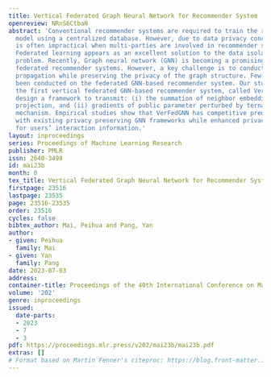 ```yaml
---
title: Vertical Federated Graph Neural Network for Recommender System
openreview: NRnS6CtbaN
abstract: 'Conventional recommender systems are required to train the recommendation
  model using a centralized database. However, due to data privacy concerns, this
  is often impractical when multi-parties are involved in recommender system training.
  Federated learning appears as an excellent solution to the data isolation and privacy
  problem. Recently, Graph neural network (GNN) is becoming a promising approach for
  federated recommender systems. However, a key challenge is to conduct embedding
  propagation while preserving the privacy of the graph structure. Few studies have
  been conducted on the federated GNN-based recommender system. Our study proposes
  the first vertical federated GNN-based recommender system, called VerFedGNN. We
  design a framework to transmit: (i) the summation of neighbor embeddings using random
  projection, and (ii) gradients of public parameter perturbed by ternary quantization
  mechanism. Empirical studies show that VerFedGNN has competitive prediction accuracy
  with existing privacy preserving GNN frameworks while enhanced privacy protection
  for users’ interaction information.'
layout: inproceedings
series: Proceedings of Machine Learning Research
publisher: PMLR
issn: 2640-3498
id: mai23b
month: 0
tex_title: Vertical Federated Graph Neural Network for Recommender System
firstpage: 23516
lastpage: 23535
page: 23516-23535
order: 23516
cycles: false
bibtex_author: Mai, Peihua and Pang, Yan
author:
- given: Peihua
  family: Mai
- given: Yan
  family: Pang
date: 2023-07-03
address: 
container-title: Proceedings of the 40th International Conference on Machine Learning
volume: '202'
genre: inproceedings
issued:
  date-parts:
  - 2023
  - 7
  - 3
pdf: https://proceedings.mlr.press/v202/mai23b/mai23b.pdf
extras: []
# Format based on Martin Fenner's citeproc: https://blog.front-matter.io/posts/citeproc-yaml-for-bibliographies/
---
```

